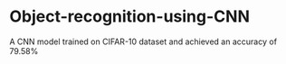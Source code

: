 # Object-recognition-using-CNN
A CNN model trained on CIFAR-10 dataset and achieved an accuracy of 79.58%
